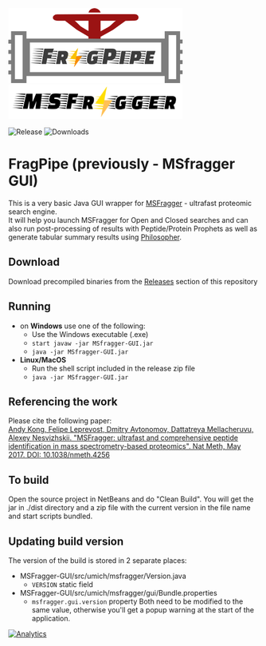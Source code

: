 <img src="frag-pipe/images/fragpipe-01.png" width="350px">
<img src="logo/msfragger-logo.png" width="350px">

![Release](https://img.shields.io/github/release/chhh/FragPipe.svg) ![Downloads](https://img.shields.io/github/downloads/chhh/FragPipe/total.svg)

# FragPipe (previously - MSfragger GUI)
This is a very basic Java GUI wrapper for [MSFragger](http://www.nature.com/nmeth/journal/v14/n5/full/nmeth.4256.html) - ultrafast proteomic search engine.  
It will help you launch MSFragger for Open and Closed searches and can also run post-processing of results with Peptide/Protein Prophets as well as generate tabular summary results using [Philosopher](https://github.com/prvst/philosopher).

## Download
Download precompiled binaries from the [Releases](https://github.com/chhh/FragPipe/releases) section of this repository

## Running
- on **Windows** use one of the following:
  - Use the Windows executable (.exe)
  - `start javaw -jar MSfragger-GUI.jar`
  - `java -jar MSfragger-GUI.jar`
- **Linux/MacOS**
  - Run the shell script included in the release zip file
  - `java -jar MSfragger-GUI.jar`


## Referencing the work
Please cite the following paper:  
[Andy Kong, Felipe Leprevost, Dmitry Avtonomov, Dattatreya Mellacheruvu, Alexey Nesvizhskii. "MSFragger: ultrafast and comprehensive peptide identification in mass spectrometry-based proteomics". Nat Meth, May 2017. DOI: 10.1038/nmeth.4256](http://dx.doi.org/10.1038/nmeth.4256)

## To build
Open the source project in NetBeans and do "Clean Build". You will get the jar in ./dist directory and a zip file with the current version in the file name and start scripts bundled.

## Updating build version
The version of the build is stored in 2 separate places:
 - MSFragger-GUI/src/umich/msfragger/Version.java
   - `VERSION` static field
 - MSFragger-GUI/src/umich/msfragger/gui/Bundle.properties
   - `msfragger.gui.version` property
 Both need to be modified to the same value, otherwise you'll get a popup warning at the start of the application.

[![Analytics](https://ga-beacon-nocache.appspot.com/UA-5572974-15/github/chhh/msfragger-gui/landing-page?flat&useReferer)](https://github.com/igrigorik/ga-beacon)

